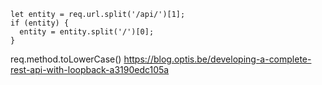 
    let entity = req.url.split('/api/')[1];
    if (entity) {
      entity = entity.split('/')[0];
    }

req.method.toLowerCase()
https://blog.optis.be/developing-a-complete-rest-api-with-loopback-a3190edc105a
